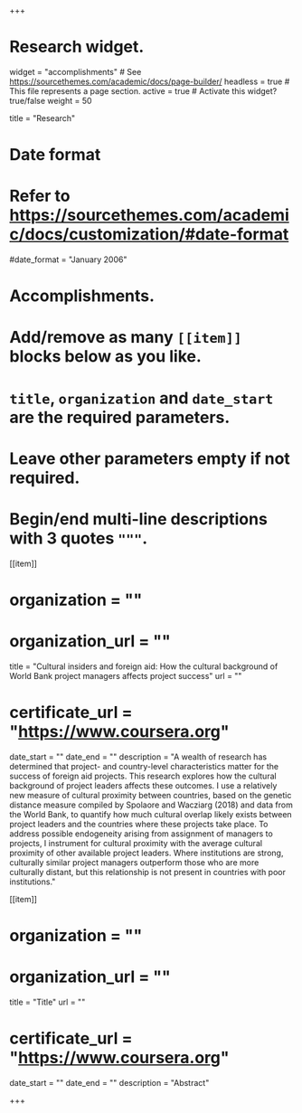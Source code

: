 +++
# Research widget.
widget = "accomplishments"  # See https://sourcethemes.com/academic/docs/page-builder/
headless = true  # This file represents a page section.
active = true  # Activate this widget? true/false
weight = 50 

title = "Research"

# Date format
#   Refer to https://sourcethemes.com/academic/docs/customization/#date-format
#date_format = "January 2006"

# Accomplishments.
#   Add/remove as many `[[item]]` blocks below as you like.
#   `title`, `organization` and `date_start` are the required parameters.
#   Leave other parameters empty if not required.
#   Begin/end multi-line descriptions with 3 quotes `"""`.

[[item]]
 # organization = ""
#  organization_url = ""
  title = "Cultural insiders and foreign aid: How the cultural background of World Bank project managers affects project success"
  url = ""
 # certificate_url = "https://www.coursera.org"
  date_start = ""
  date_end = ""
  description = "A wealth of research has determined that project- and country-level characteristics matter for the success of foreign aid projects. This research explores how the cultural background of project leaders affects these outcomes. I use a relatively new measure of cultural proximity between countries, based on the genetic distance measure compiled by Spolaore and Wacziarg (2018) and data from the World Bank, to quantify how much cultural overlap likely exists between project leaders and the countries where these projects take place. To address possible endogeneity arising from assignment of managers to projects, I instrument for cultural proximity with the average cultural proximity of other available project leaders. Where institutions are strong, culturally similar project managers outperform those who are more culturally distant, but this relationship is not present in countries with poor institutions."

[[item]]
 # organization = ""
#  organization_url = ""
  title = "Title"
  url = ""
#  certificate_url = "https://www.coursera.org"
  date_start = ""
  date_end = ""
  description = "Abstract"




+++
